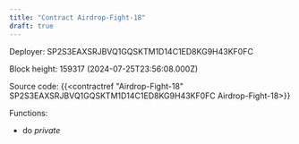 ```yaml
---
title: "Contract Airdrop-Fight-18"
draft: true
---
```

Deployer: SP2S3EAXSRJBVQ1GQSKTM1D14C1ED8KG9H43KF0FC


 



Block height: 159317 (2024-07-25T23:56:08.000Z)

Source code: {{<contractref "Airdrop-Fight-18" SP2S3EAXSRJBVQ1GQSKTM1D14C1ED8KG9H43KF0FC Airdrop-Fight-18>}}

Functions:

* do _private_
